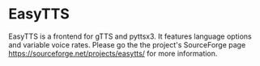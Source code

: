# EasyTTS
EasyTTS is a frontend for gTTS and pyttsx3. It features language options and variable voice rates. Please go the the project's SourceForge page https://sourceforge.net/projects/easytts/ for more information.
